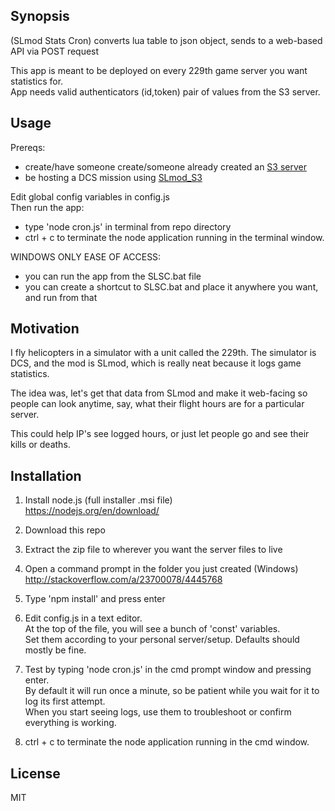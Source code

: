 ## Synopsis

(SLmod Stats Cron) converts lua table to json object, sends to a web-based API via POST request

This app is meant to be deployed on every 229th game server you want statistics for.<br />
App needs valid authenticators (id,token) pair of values from the S3 server.

## Usage

Prereqs:
- create/have someone create/someone already created an [S3 server](https://github.com/Bango1999/S3)
- be hosting a DCS mission using [SLmod_S3](https://github.com/Bango1999/S3)


Edit global config variables in config.js<br />
Then run the app:
- type 'node cron.js' in terminal from repo directory
- ctrl + c to terminate the node application running in the terminal window.

WINDOWS ONLY EASE OF ACCESS:
- you can run the app from the SLSC.bat file
- you can create a shortcut to SLSC.bat and place it anywhere you want, and run from that

## Motivation

I fly helicopters in a simulator with a unit called the 229th. The simulator is DCS, and the mod is SLmod, which is really neat because it logs game statistics.

The idea was, let's get that data from SLmod and make it web-facing so people can look anytime, say, what their flight hours are for a particular server.

This could help IP's see logged hours, or just let people go and see their kills or deaths.

## Installation

1) Install node.js (full installer .msi file)<br />
   https://nodejs.org/en/download/

2) Download this repo

3) Extract the zip file to wherever you want the server files to live

4) Open a command prompt in the folder you just created (Windows)<br />
   http://stackoverflow.com/a/23700078/4445768

5) Type 'npm install' and press enter

6) Edit config.js in a text editor.<br />
   At the top of the file, you will see a bunch of 'const' variables.<br />
   Set them according to your personal server/setup. Defaults should mostly be fine.

7) Test by typing 'node cron.js' in the cmd prompt window and pressing enter.<br />
   By default it will run once a minute, so be patient while you wait for it to log its first attempt.<br />
   When you start seeing logs, use them to troubleshoot or confirm everything is working.

8) ctrl + c to terminate the node application running in the cmd window.


## License

MIT
